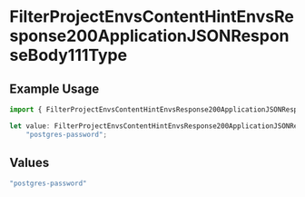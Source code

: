 # FilterProjectEnvsContentHintEnvsResponse200ApplicationJSONResponseBody111Type

## Example Usage

```typescript
import { FilterProjectEnvsContentHintEnvsResponse200ApplicationJSONResponseBody111Type } from "@vercel/sdk/models/operations";

let value: FilterProjectEnvsContentHintEnvsResponse200ApplicationJSONResponseBody111Type =
    "postgres-password";
```

## Values

```typescript
"postgres-password"
```